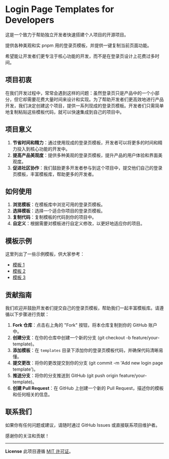 # Login Page Templates for Developers

这是一个致力于帮助独立开发者快速搭建个人项目的开源项目。

提供各种美观和实 pnpm 用的登录页模板，并提供一键复制当前页面功能。

希望能让开发者们更专注于核心功能的开发，而不是在登录页设计上花费过多时间。

## 项目初衷

在我们开发过程中，常常会遇到这样的问题：虽然登录页只是产品中的一个小部分，但它却需要花费大量时间来设计和实现。为了帮助开发者们更高效地进行产品开发，我们决定创建这个项目，提供一系列现成的登录页模板。开发者们只需简单地复制粘贴这些模板代码，就可以快速集成到自己的项目中。

## 项目意义

1. **节省时间和精力**：通过使用现成的登录页模板，开发者可以将更多的时间和精力投入到核心功能的开发中。
2. **提高产品美观度**：提供多种美观的登录页模板，提升产品的用户体验和界面美观度。
3. **促进社区协作**：我们鼓励更多开发者参与到这个项目中，提交他们自己的登录页模板，丰富模板库，帮助更多的开发者。

## 如何使用

1. **浏览模板**：在模板库中浏览可用的登录页模板。
2. **选择模板**：选择一个适合你项目的登录页模板。
3. **复制代码**：复制模板的代码到你的项目中。
4. **自定义**：根据需要对模板进行自定义修改，以更好地适应你的项目。

## 模板示例

这里列出了一些示例模板，供大家参考：

- [模板 1](link-to-template-1)
- [模板 2](link-to-template-2)
- [模板 3](link-to-template-3)

## 贡献指南

我们欢迎并鼓励开发者们提交自己的登录页模板，帮助我们一起丰富模板库。请遵循以下步骤进行贡献：

1. **Fork 仓库**：点击右上角的 "Fork" 按钮，将本仓库复制到你的 GitHub 账户中。
2. **创建分支**：在你的仓库中创建一个新的分支 (git checkout -b feature/your-template)。
3. **添加模板**：在 `templates` 目录下添加你的登录页模板代码，并确保代码清晰易懂。
4. **提交更改**：将你的更改提交到你的分支 (git commit -m 'Add new login page template')。
5. **推送分支**：将你的分支推送到 GitHub (git push origin feature/your-template)。
6. **创建 Pull Request**：在 GitHub 上创建一个新的 Pull Request，描述你的模板和任何相关的信息。

## 联系我们

如果你有任何问题或建议，请随时通过 GitHub Issues 或直接联系项目维护者。

感谢你的关注和贡献！

---

**License**
此项目遵循 [MIT 许可证](LICENSE)。
